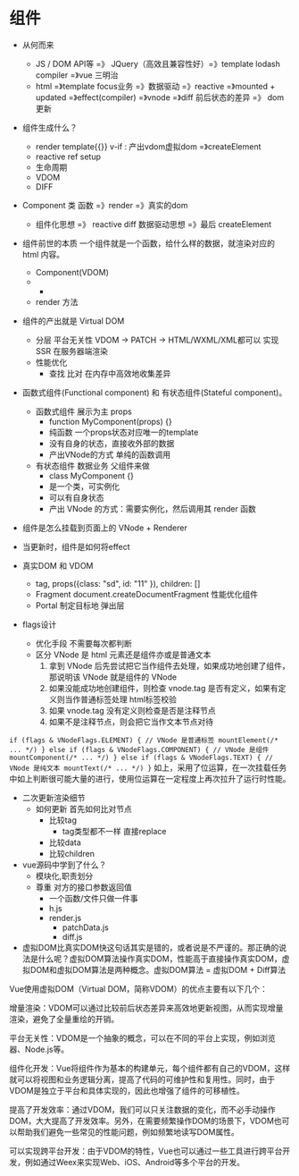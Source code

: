# 组件

- 从何而来
    - JS / DOM  API等 =》 JQuery（高效且兼容性好）=》template lodash compiler =》vue 三明治
    - html =》template  focus业务 =》数据驱动 =》reactive =》mounted + updated =》effect(compiler) =》vnode =》diff 前后状态的差异 =》 dom更新 

- 组件生成什么？
    - render template{{}}  v-if  :  产出vdom虚拟dom =》createElement
    - reactive  ref  setup
    - 生命周期 
    - VDOM
    - DIFF

- Component 类 函数 =》render =》真实的dom
    - 组件化思想 =》 reactive diff 数据驱动思想 =》最后 createElement

- 组件前世的本质 一个组件就是一个函数，给什么样的数据，就渲染对应的 html 内容。
    - Component(VDOM)
    - +
    - render 方法
- 组件的产出就是 Virtual DOM
    - 分层  平台无关性 VDOM -> PATCH -> HTML/WXML/XML都可以  实现SSR 在服务器端渲染
    - 性能优化 
        - 查找  比对   在内存中高效地收集差异

- 函数式组件(Functional component) 和 有状态组件(Stateful component)。
    - 函数式组件 展示为主     props
        - function MyComponent(props) {}
        - 纯函数  一个props状态对应唯一的template
        - 没有自身的状态，直接收外部的数据
        - 产出VNode的方式 单纯的函数调用
    - 有状态组件  数据业务 父组件来做 
        - class MyComponent {}
        - 是一个类，可实例化
        - 可以有自身状态
        - 产出 VNode 的方式：需要实例化，然后调用其 render 函数

- 组件是怎么挂载到页面上的 VNode + Renderer 
- 当更新时，组件是如何将effect 
- 真实DOM 和 VDOM
    - tag, props({class: "sd", id: "11" }), children: []
    - Fragment  document.createDocumentFragment  性能优化组件
    - Portal  制定目标地  弹出层
  
- flags设计
    - 优化手段  不需要每次都判断
    - 区分 VNode 是 html 元素还是组件亦或是普通文本
        1. 拿到 VNode 后先尝试把它当作组件去处理，如果成功地创建了组件，那说明该 VNode 就是组件的 VNode
        2. 如果没能成功地创建组件，则检查 vnode.tag 是否有定义，如果有定义则当作普通标签处理 html标签校验
        3. 如果 vnode.tag 没有定义则检查是否是注释节点
        4. 如果不是注释节点，则会把它当作文本节点对待

`` if (flags & VNodeFlags.ELEMENT) {
  // VNode 是普通标签
  mountElement(/* ... */)
} else if (flags & VNodeFlags.COMPONENT) {
  // VNode 是组件
  mountComponent(/* ... */)
} else if (flags & VNodeFlags.TEXT) {
  // VNode 是纯文本
  mountText(/* ... */)
} ``
如上，采用了位运算，在一次挂载任务中如上判断很可能大量的进行，使用位运算在一定程度上再次拉升了运行时性能。

- 二次更新渲染细节
  - 如何更新 首先如何比对节点
    - 比较tag
      - tag类型都不一样  直接replace
    - 比较data
    - 比较children
- vue源码中学到了什么？
  - 模块化,职责划分
  - 尊重 对方的接口参数返回值
    - 一个函数/文件只做一件事
    - h.js
    - render.js
      - patchData.js
      - diff.js
- 虚拟DOM比真实DOM快这句话其实是错的，或者说是不严谨的。那正确的说法是什么呢？虚拟DOM算法操作真实DOM，性能高于直接操作真实DOM，虚拟DOM和虚拟DOM算法是两种概念。虚拟DOM算法 = 虚拟DOM + Diff算法

Vue使用虚拟DOM（Virtual DOM，简称VDOM）的优点主要有以下几个：

增量渲染：VDOM可以通过比较前后状态差异来高效地更新视图，从而实现增量渲染，避免了全量重绘的开销。

平台无关性：VDOM是一个抽象的概念，可以在不同的平台上实现，例如浏览器、Node.js等。

组件化开发：Vue将组件作为基本的构建单元，每个组件都有自己的VDOM，这样就可以将视图和业务逻辑分离，提高了代码的可维护性和复用性。同时，由于VDOM是独立于平台和具体实现的，因此也增强了组件的可移植性。

提高了开发效率：通过VDOM，我们可以只关注数据的变化，而不必手动操作DOM，大大提高了开发效率。另外，在需要频繁操作DOM的场景下，VDOM也可以帮助我们避免一些常见的性能问题，例如频繁地读写DOM属性。

可以实现跨平台开发：由于VDOM的特性，Vue也可以通过一些工具进行跨平台开发，例如通过Weex来实现Web、iOS、Android等多个平台的开发。